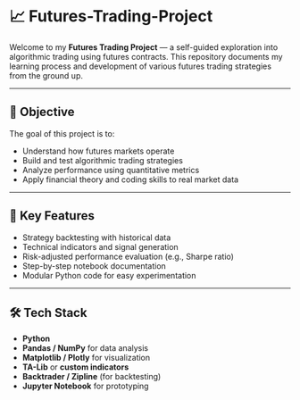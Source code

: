 # 📈 Futures-Trading-Project

Welcome to my **Futures Trading Project** — a self-guided exploration into algorithmic trading using futures contracts. This repository documents my learning process and development of various futures trading strategies from the ground up.

---

## 🎯 Objective

The goal of this project is to:
- Understand how futures markets operate
- Build and test algorithmic trading strategies
- Analyze performance using quantitative metrics
- Apply financial theory and coding skills to real market data

---

## 🧩 Key Features

- Strategy backtesting with historical data
- Technical indicators and signal generation
- Risk-adjusted performance evaluation (e.g., Sharpe ratio)
- Step-by-step notebook documentation
- Modular Python code for easy experimentation

---

## 🛠️ Tech Stack

- **Python**
- **Pandas / NumPy** for data analysis
- **Matplotlib / Plotly** for visualization
- **TA-Lib** or **custom indicators**
- **Backtrader / Zipline** (for backtesting)
- **Jupyter Notebook** for prototyping

